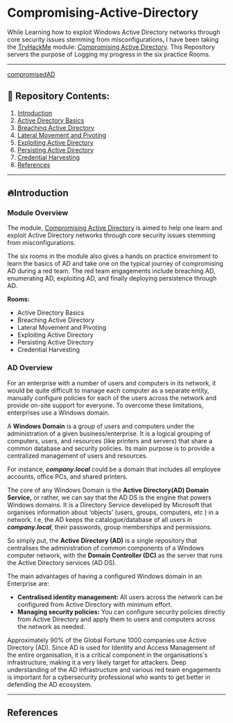 # Compromising-Active-Directory
While Learning how to exploit Windows Active Directory networks through core security issues stemming from misconfigurations, I have been taking the [TryHackMe](https://tryhackme.com/) module: [Compromising Active Directory](https://tryhackme.com/module/hacking-active-directory). This Repository servers the purpose of Logging my progress in the six practice Rooms.

---

[compromisedAD](Images/compromiseAD2.webp)


## 📂 Repository Contents:

  1. [Introduction](#introduction)
  2. [Active Directory Basics]()
  3. [Breaching Active Directory]()
  4. [Lateral Movement and Pivoting]()
  5. [Exploiting Active Directory]()
  6. [Persisting Active Directory]()
  7. [Credential Harvesting]()
  8. [References](#-references)

---

## 🔥Introduction
### Module Overview
The module, [Compromising Active Directory](https://tryhackme.com/module/hacking-active-directory) is aimed to help one learn and exploit Active Directory networks through core security issues stemming from misconfigurations.

The six rooms in the module also gives a hands on practice enviroment to learn the basics of AD and take one on the typical journey of compromising AD during a red team. The red team engagements include breaching AD, enumerating AD, exploiting AD, and finally deploying persistence through AD.

**Rooms:**
- Active Directory Basics
- Breaching Active Directory
- Lateral Movement and Pivoting
- Exploiting Active Directory
- Persisting Active Directory
- Credential Harvesting


### AD Overview
For an enterprise with a number of users and computers in its network, it would be quite difficult to manage each computer as a separate entity, manually configure policies for each of the users across the network and provide on-site support for everyone. To overcome these limitations, enterprises use a Windows domain.

A **Windows Domain** is a group of users and computers under the administration of a given business/enterprise. It is a logical grouping of computers, users, and resources (like printers and servers) that share a common database and security policies. Its main purpose is to provide a centralized management of users and resources.

For instance, ***company.local*** could be a domain that includes all employee accounts, office PCs, and shared printers.

The core of any Windows Domain is the **Active Directory(AD) Domain Service,** or rather, we can say that the AD DS is the engine that powers Windows domains. It is a Directory Service developed by Microsoft that organises information about ‘objects’ (users, groups, computers, etc ) in a network. I.e, the AD keeps the catalogue/database of all users in ***company.local***, their passwords, group memberships and permissions.

So simply put, the **Active Directory (AD)** is a single repository that centralises the administration of common components of a Windows computer network, with the **Domain Controller (DC)** as the server that runs the Active Directory services (AD DS).

The main advantages of having a configured Windows domain in an Enterprise are:

- **Centralised identity management:** All users across the network can be configured from Active Directory with minimum effort.
- **Managing security policies:** You can configure security policies directly from Active Directory and apply them to users and computers across the network as needed.


Approximately 90% of the Global Fortune 1000 companies use Active Directory (AD).  Since AD is used for Identity and Access Management of the entire organisation, it is a critical component in the organisations's infrastructure, making it a very likely target for attackers. Deep understanding of the AD infrastructure and various red team engagements is important for a cybersecurity professional who wants to get better in defending the AD ecosystem. 

---

  ## References
